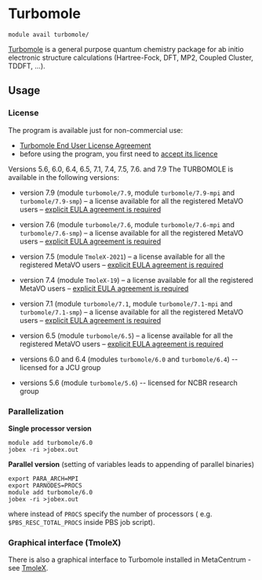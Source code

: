 # Turbomole

    module avail turbomole/

[Turbomole](https://www.turbomole.org/) is a general purpose quantum chemistry package for ab initio electronic structure calculations (Hartree-Fock, DFT, MP2, Coupled Cluster, TDDFT, ...).

## Usage

### License

The program is available just for non-commercial use:

- [Turbomole End User License Agreement](../../img/turbomole-enduser-license.pdf)
- before using the program, you first need to [accept its licence](https://signup.e-infra.cz/fed/registrar/?vo=meta&group=lic_turbomole)

Versions 5.6, 6.0, 6.4, 6.5, 7.1, 7.4, 7.5, 7.6. and 7.9 The TURBOMOLE is available in the following versions:

- version 7.9 (module `turbomole/7.9`, module `turbomole/7.9-mpi` and `turbomole/7.9-smp`) – a license available for all the registered MetaVO users – [explicit EULA agreement is required](https://signup.e-infra.cz/fed/registrar/?vo=meta&group=lic_turbomole)


- version 7.6 (module `turbomole/7.6`, module `turbomole/7.6-mpi` and `turbomole/7.6-smp`) – a license available for all the registered MetaVO users – [explicit EULA agreement is required](https://signup.e-infra.cz/fed/registrar/?vo=meta&group=lic_turbomole)
- version 7.5 (module `TmoleX-2021`) – a license available for all the registered MetaVO users – [explicit EULA agreement is required](https://signup.e-infra.cz/fed/registrar/?vo=meta&group=lic_turbomole)
- version 7.4 (module `TmoleX-19`) – a license available for all the registered MetaVO users – [explicit EULA agreement is required](https://signup.e-infra.cz/fed/registrar/?vo=meta&group=lic_turbomole)
- version 7.1 (module `turbomole/7.1`, module `turbomole/7.1-mpi` and `turbomole/7.1-smp`) – a license available for all the registered MetaVO users – [explicit EULA agreement is required](https://signup.e-infra.cz/fed/registrar/?vo=meta&group=lic_turbomole)
- version 6.5 (module `turbomole/6.5`) – a license available for all the registered MetaVO users – [explicit EULA agreement is required](https://signup.e-infra.cz/fed/registrar/?vo=meta&group=lic_turbomole)
- versions 6.0 and 6.4 (modules `turbomole/6.0` and `turbomole/6.4`) -- licensed for a JCU group
- versions 5.6 (module `turbomole/5.6`) -- licensed for NCBR research group

### Parallelization

**Single processor version**

    module add turbomole/6.0
    jobex -ri >jobex.out

**Parallel version** (setting of variables leads to appending of parallel binaries)

    export PARA_ARCH=MPI
    export PARNODES=PROCS
    module add turbomole/6.0
    jobex -ri >jobex.out

where instead of `PROCS` specify the number of processors ( e.g. `$PBS_RESC_TOTAL_PROCS` inside PBS job script).

### Graphical interface (TmoleX)

There is also a graphical interface to Turbomole installed in MetaCentrum - see [TmoleX](../../software/sw-list/tmolex.md).

